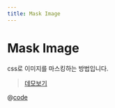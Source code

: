 ```yaml
---
title: Mask Image
---
```


# Mask Image
css로 이미지를 마스킹하는 방법입니다.

> [데모보기](https://the-next-web-research-lab.github.io/docs/fe-dev/code-snippets/CSS3/mask-image.html)

@[code](@/docs/fe-dev/code-snippets/CSS3/mask-image.html)

